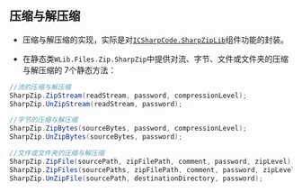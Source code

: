 ## 压缩与解压缩

* 压缩与解压缩的实现，实际是对[`ICSharpCode.SharpZipLib`](https://github.com/icsharpcode/SharpZipLib)组件功能的封装。

* 在静态类`WLib.Files.Zip.SharpZip`中提供对流、字节、文件或文件夹的压缩与解压缩的 7个静态方法：

```C#
//流的压缩与解压缩
SharpZip.ZipStream(readStream, password, compressionLevel);
SharpZip.UnZipStream(readStream, password);

//字节的压缩与解压缩
SharpZip.ZipBytes(sourceBytes, password, compressionLevel);
SharpZip.UnZipBytes(sourceBytes, password);

//文件或文件夹的压缩与解压缩
SharpZip.ZipFile(sourcePath, zipFilePath, comment, password, zipLevel);//含重载方法
SharpZip.ZipFiles(sourcePaths, zipFilePath, comment, password, zipLevel);//含重载方法
SharpZip.UnZipFile(sourcePath, destinationDirectory, password);
```



